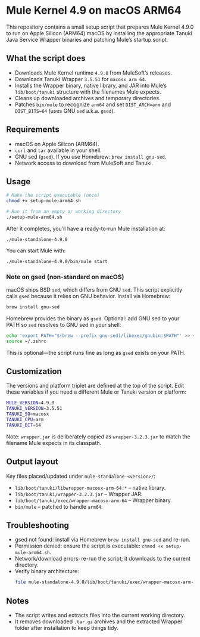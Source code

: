 # Mule Kernel 4.9 on macOS ARM64

This repository contains a small setup script that prepares Mule Kernel 4.9.0 to run on Apple Silicon (ARM64) macOS by installing the appropriate Tanuki Java Service Wrapper binaries and patching Mule’s startup script.

## What the script does
- Downloads Mule Kernel runtime `4.9.0` from MuleSoft’s releases.
- Downloads Tanuki Wrapper `3.5.51` for `macosx arm 64`.
- Installs the Wrapper binary, native library, and JAR into Mule’s `lib/boot/tanuki` structure with the filenames Mule expects.
- Cleans up downloaded archives and temporary directories.
- Patches `bin/mule` to recognize `arm64` and set `DIST_ARCH=arm` and `DIST_BITS=64` (uses GNU `sed` a.k.a. `gsed`).

## Requirements
- macOS on Apple Silicon (ARM64).
- `curl` and `tar` available in your shell.
- GNU sed (`gsed`). If you use Homebrew: `brew install gnu-sed`.
- Network access to download from MuleSoft and Tanuki.

## Usage
```bash
# Make the script executable (once)
chmod +x setup-mule-arm64.sh

# Run it from an empty or working directory
./setup-mule-arm64.sh
```
After it completes, you’ll have a ready-to-run Mule installation at:
```
./mule-standalone-4.9.0
```
You can start Mule with:
```bash
./mule-standalone-4.9.0/bin/mule start
```

### Note on gsed (non‑standard on macOS)
macOS ships BSD `sed`, which differs from GNU `sed`. This script explicitly calls `gsed` because it relies on GNU behavior. Install via Homebrew:
```bash
brew install gnu-sed
```
Homebrew provides the binary as `gsed`. Optional: add GNU sed to your PATH so `sed` resolves to GNU sed in your shell:
```bash
echo 'export PATH="$(brew --prefix gnu-sed)/libexec/gnubin:$PATH"' >> ~/.zshrc
source ~/.zshrc
```
This is optional—the script runs fine as long as `gsed` exists on your PATH.

## Customization
The versions and platform triplet are defined at the top of the script. Edit these variables if you need a different Mule or Tanuki version or platform:
```sh
MULE_VERSION=4.9.0
TANUKI_VERSION=3.5.51
TANUKI_SO=macosx
TANUKI_CPU=arm
TANUKI_BIT=64
```
Note: `wrapper.jar` is deliberately copied as `wrapper-3.2.3.jar` to match the filename Mule expects in its classpath.

## Output layout
Key files placed/updated under `mule-standalone-<version>/`:
- `lib/boot/tanuki/libwrapper-macosx-arm-64.*` – native library.
- `lib/boot/tanuki/wrapper-3.2.3.jar` – Wrapper JAR.
- `lib/boot/tanuki/exec/wrapper-macosx-arm-64` – Wrapper binary.
- `bin/mule` – patched to handle `arm64`.

## Troubleshooting
- gsed not found: install via Homebrew `brew install gnu-sed` and re-run.
- Permission denied: ensure the script is executable: `chmod +x setup-mule-arm64.sh`.
- Network/download errors: re-run the script; it downloads to the current directory.
- Verify binary architecture:
  ```bash
  file mule-standalone-4.9.0/lib/boot/tanuki/exec/wrapper-macosx-arm-64
  ```

## Notes
- The script writes and extracts files into the current working directory.
- It removes downloaded `.tar.gz` archives and the extracted Wrapper folder after installation to keep things tidy.
